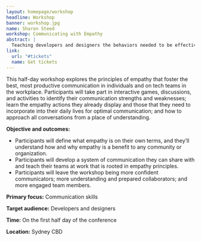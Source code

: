 ```yaml
---
layout: homepage/workshop
headline: Workshop
banner: workshop.jpg
name: Sharon Steed
workshop: Communicating with Empathy
abstract: |
  Teaching developers and designers the behaviors needed to be effective communicators and optimal collaborators.
link:
  url: "#tickets"
  name: Get tickets
---
```


This half-day workshop explores the principles of empathy that foster the best, most  productive communication in individuals and on tech teams in the
workplace.
Participants will take part in interactive games, discussions, and activities to identify their communication strengths and weaknesses; learn the empathy
actions they already display and those that they need to incorporate into their daily lives for optimal communication; and how to approach all conversations
from a place of understanding.

**Objective and outcomes:**
- Participants will define what empathy is on their own terms, and they’ll understand how and why empathy is a benefit to any community or organization.
- Participants will develop a system of communication they can share with and teach their teams at work that is rooted in empathy principles.
- Participants will leave the workshop being more confident communicators; more understanding and prepared collaborators; and more engaged team members.

**Primary focus:** Communication skills

**Target audience:** Developers and designers

**Time:** On the first half day of the conference

**Location:** Sydney CBD
